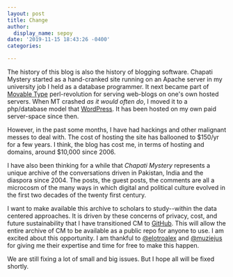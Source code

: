 ```yaml
---
layout: post
title: Change
author:
  display_name: sepoy
date: '2019-11-15 18:43:26 -0400'
categories:

---
```


The history of this blog is also the history of blogging software. Chapati Mystery started as a hand-cranked site running on an Apache server in my university job I held as a database programmer. It next became part of [Movable Type](https://en.wikipedia.org/wiki/Movable_Type) perl-revolution for serving web-blogs on one's own hosted servers. When MT crashed *as it would often do*, I moved it to a php/database model that [WordPress](https://en.wikipedia.org/wiki/WordPress). It has been hosted on my own paid server-space since then.

However, in the past some months, I have had hackings and other malignant messes to deal with. The cost of hosting the site has ballooned to $150/yr for a few years. I think, the blog has cost me, in terms of hosting and domains, around $10,000 since 2006.

I have also been thinking for a while that *Chapati Mystery* represents a unique archive of the conversations driven in Pakistan, India and the diaspora since 2004. The posts, the guest posts, the comments are all a microcosm of the many ways in which digital and political culture evolved in the first two decades of the twenty first century.

I want to make available this archive to scholars to study--within the data centered approaches. It is driven by these concerns of privacy, cost, and future sustainability that I have transitioned CM to [GitHub](http://github.com/mananahmed/chapatimystery). This will allow the entire archive of CM to be available as a public repo for anyone to use. I am excited about this opportunity. I am thankful to [@elotroalex](http://github.com/elotrolex) and [@muziejus](http://github.com/muziejus) for giving me their expertise and time for free to make this happen.

We are still fixing a lot of small and big issues. But I hope all will be fixed shortly.
